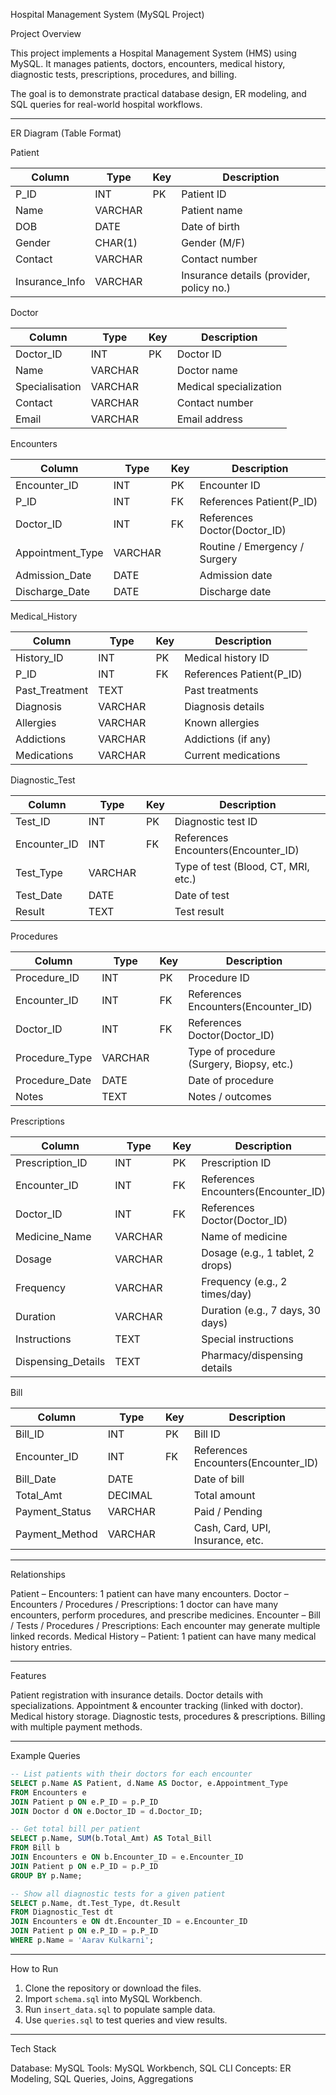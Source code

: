 Hospital Management System (MySQL Project)

Project Overview

This project implements a Hospital Management System (HMS) using MySQL.
It manages patients, doctors, encounters, medical history, diagnostic tests, prescriptions, procedures, and billing.

The goal is to demonstrate practical database design, ER modeling, and SQL queries for real-world hospital workflows.

---

ER Diagram (Table Format)

Patient

| Column          | Type    | Key | Description                              |
| --------------- | ------- | --- | ---------------------------------------- |
| P\_ID           | INT     | PK  | Patient ID                               |
| Name            | VARCHAR |     | Patient name                             |
| DOB             | DATE    |     | Date of birth                            |
| Gender          | CHAR(1) |     | Gender (M/F)                             |
| Contact         | VARCHAR |     | Contact number                           |
| Insurance\_Info | VARCHAR |     | Insurance details (provider, policy no.) |

Doctor

| Column         | Type    | Key | Description            |
| -------------- | ------- | --- | ---------------------- |
| Doctor\_ID     | INT     | PK  | Doctor ID              |
| Name           | VARCHAR |     | Doctor name            |
| Specialisation | VARCHAR |     | Medical specialization |
| Contact        | VARCHAR |     | Contact number         |
| Email          | VARCHAR |     | Email address          |

Encounters

| Column            | Type    | Key | Description                   |
| ----------------- | ------- | --- | ----------------------------- |
| Encounter\_ID     | INT     | PK  | Encounter ID                  |
| P\_ID             | INT     | FK  | References Patient(P\_ID)     |
| Doctor\_ID        | INT     | FK  | References Doctor(Doctor\_ID) |
| Appointment\_Type | VARCHAR |     | Routine / Emergency / Surgery |
| Admission\_Date   | DATE    |     | Admission date                |
| Discharge\_Date   | DATE    |     | Discharge date                |

Medical\_History

| Column          | Type    | Key | Description               |
| --------------- | ------- | --- | ------------------------- |
| History\_ID     | INT     | PK  | Medical history ID        |
| P\_ID           | INT     | FK  | References Patient(P\_ID) |
| Past\_Treatment | TEXT    |     | Past treatments           |
| Diagnosis       | VARCHAR |     | Diagnosis details         |
| Allergies       | VARCHAR |     | Known allergies           |
| Addictions      | VARCHAR |     | Addictions (if any)       |
| Medications     | VARCHAR |     | Current medications       |

Diagnostic\_Test

| Column        | Type    | Key | Description                          |
| ------------- | ------- | --- | ------------------------------------ |
| Test\_ID      | INT     | PK  | Diagnostic test ID                   |
| Encounter\_ID | INT     | FK  | References Encounters(Encounter\_ID) |
| Test\_Type    | VARCHAR |     | Type of test (Blood, CT, MRI, etc.)  |
| Test\_Date    | DATE    |     | Date of test                         |
| Result        | TEXT    |     | Test result                          |

Procedures

| Column          | Type    | Key | Description                               |
| --------------- | ------- | --- | ----------------------------------------- |
| Procedure\_ID   | INT     | PK  | Procedure ID                              |
| Encounter\_ID   | INT     | FK  | References Encounters(Encounter\_ID)      |
| Doctor\_ID      | INT     | FK  | References Doctor(Doctor\_ID)             |
| Procedure\_Type | VARCHAR |     | Type of procedure (Surgery, Biopsy, etc.) |
| Procedure\_Date | DATE    |     | Date of procedure                         |
| Notes           | TEXT    |     | Notes / outcomes                          |

Prescriptions

| Column              | Type    | Key | Description                          |
| ------------------- | ------- | --- | ------------------------------------ |
| Prescription\_ID    | INT     | PK  | Prescription ID                      |
| Encounter\_ID       | INT     | FK  | References Encounters(Encounter\_ID) |
| Doctor\_ID          | INT     | FK  | References Doctor(Doctor\_ID)        |
| Medicine\_Name      | VARCHAR |     | Name of medicine                     |
| Dosage              | VARCHAR |     | Dosage (e.g., 1 tablet, 2 drops)     |
| Frequency           | VARCHAR |     | Frequency (e.g., 2 times/day)        |
| Duration            | VARCHAR |     | Duration (e.g., 7 days, 30 days)     |
| Instructions        | TEXT    |     | Special instructions                 |
| Dispensing\_Details | TEXT    |     | Pharmacy/dispensing details          |

Bill

| Column          | Type    | Key | Description                          |
| --------------- | ------- | --- | ------------------------------------ |
| Bill\_ID        | INT     | PK  | Bill ID                              |
| Encounter\_ID   | INT     | FK  | References Encounters(Encounter\_ID) |
| Bill\_Date      | DATE    |     | Date of bill                         |
| Total\_Amt      | DECIMAL |     | Total amount                         |
| Payment\_Status | VARCHAR |     | Paid / Pending                       |
| Payment\_Method | VARCHAR |     | Cash, Card, UPI, Insurance, etc.     |

---

Relationships

Patient – Encounters: 1 patient can have many encounters.
Doctor – Encounters / Procedures / Prescriptions: 1 doctor can have many encounters, perform procedures, and prescribe medicines.
Encounter – Bill / Tests / Procedures / Prescriptions: Each encounter may generate multiple linked records.
Medical History – Patient: 1 patient can have many medical history entries.

---

Features

Patient registration with insurance details.
Doctor details with specializations.
Appointment & encounter tracking (linked with doctor).
Medical history storage.
Diagnostic tests, procedures & prescriptions.
Billing with multiple payment methods.

---

Example Queries

```sql
-- List patients with their doctors for each encounter
SELECT p.Name AS Patient, d.Name AS Doctor, e.Appointment_Type
FROM Encounters e
JOIN Patient p ON e.P_ID = p.P_ID
JOIN Doctor d ON e.Doctor_ID = d.Doctor_ID;

-- Get total bill per patient
SELECT p.Name, SUM(b.Total_Amt) AS Total_Bill
FROM Bill b
JOIN Encounters e ON b.Encounter_ID = e.Encounter_ID
JOIN Patient p ON e.P_ID = p.P_ID
GROUP BY p.Name;

-- Show all diagnostic tests for a given patient
SELECT p.Name, dt.Test_Type, dt.Result
FROM Diagnostic_Test dt
JOIN Encounters e ON dt.Encounter_ID = e.Encounter_ID
JOIN Patient p ON e.P_ID = p.P_ID
WHERE p.Name = 'Aarav Kulkarni';
```

---

How to Run

1. Clone the repository or download the files.
2. Import `schema.sql` into MySQL Workbench.
3. Run `insert_data.sql` to populate sample data.
4. Use `queries.sql` to test queries and view results.

---

Tech Stack

Database: MySQL
Tools: MySQL Workbench, SQL CLI
Concepts: ER Modeling, SQL Queries, Joins, Aggregations
